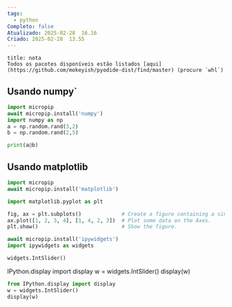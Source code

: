 ```yaml
---
tags:
  - python
Completo: false
Atualizado: 2025-02-28  16.16
Criado: 2025-02-28  13.55
---
```

```ad-summary
title: nota
Todos os pacotes disponíveis estão listados [aqui](https://github.com/mokeyish/pyodide-dist/find/master) (procure `whl`)

```


## Usando numpy`

```python file:numpy
import micropip
await micropip.install('numpy')  
import numpy as np
a = np.random.rand(3,2)
b = np.random.rand(2,5)

print(a@b)
```

## Usando matplotlib
```python file:matplotlib
import micropip
await micropip.install('matplotlib')

import matplotlib.pyplot as plt

fig, ax = plt.subplots()             # Create a figure containing a single Axes.
ax.plot([1, 2, 3, 4], [1, 4, 2, 3])  # Plot some data on the Axes.
plt.show()                           # Show the figure.
```



```python
await micropip.install('ipywidgets')
import ipywidgets as widgets


```
```python
widgets.IntSlider()

```
 IPython.display import display
w = widgets.IntSlider()
display(w)

```python
from IPython.display import display
w = widgets.IntSlider()
display(w)
```
